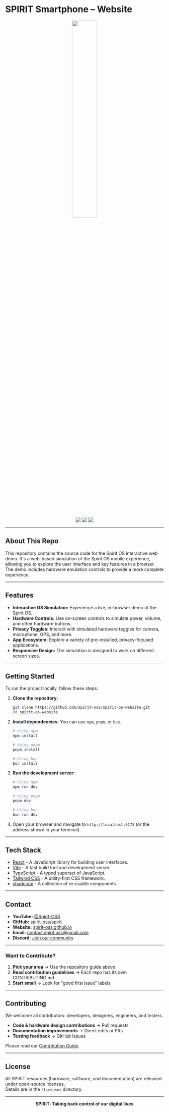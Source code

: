 # SPIRIT Smartphone – Website

<p align="center">
    <img src="https://github.com/user-attachments/assets/60e87523-02cf-482b-8433-5f611e48ca2d" width="40%">
</p>

<p align="center">
  <img src="https://img.shields.io/badge/Purpose-Centralized%20Assets-blue">
  <img src="https://img.shields.io/badge/License-Open%20Source-green">
  <img src="https://img.shields.io/badge/Type-Resources-orange">
</p>

---

## About This Repo
This repository contains the source code for the Spirit OS interactive web demo. It's a web-based simulation of the Spirit OS mobile experience, allowing you to explore the user interface and key features in a browser. The demo includes hardware emulation controls to provide a more complete experience.

---

## Features

- **Interactive OS Simulation:** Experience a live, in-browser demo of the Spirit OS.
- **Hardware Controls:** Use on-screen controls to simulate power, volume, and other hardware buttons.
- **Privacy Toggles:** Interact with simulated hardware toggles for camera, microphone, GPS, and more.
- **App Ecosystem:** Explore a variety of pre-installed, privacy-focused applications.
- **Responsive Design:** The simulation is designed to work on different screen sizes.

---

## Getting Started

To run the project locally, follow these steps:

1.  **Clone the repository:**
    ```bash
    git clone https://github.com/spirit-oss/spirit-os-website.git
    cd spirit-os-website
    ```

2.  **Install dependencies:**
    You can use `npm`, `pnpm`, or `bun`.
    ```bash
    # Using npm
    npm install

    # Using pnpm
    pnpm install

    # Using bun
    bun install
    ```

3.  **Run the development server:**
    ```bash
    # Using npm
    npm run dev

    # Using pnpm
    pnpm dev

    # Using bun
    bun run dev
    ```

4.  Open your browser and navigate to `http://localhost:5173` (or the address shown in your terminal).


---

## Tech Stack

- [React](https://react.dev/) - A JavaScript library for building user interfaces.
- [Vite](https://vitejs.dev/) - A fast build tool and development server.
- [TypeScript](https://www.typescriptlang.org/) - A typed superset of JavaScript.
- [Tailwind CSS](https://tailwindcss.com/) - A utility-first CSS framework.
- [shadcn/ui](https://ui.shadcn.com/) - A collection of re-usable components.

---

## Contact

- **YouTube:** [@Spirit-OSS](https://www.youtube.com/@Spirit-OSS)  
- **GitHub:** [spirit-oss/spirit](https://github.com/spirit-oss/spirit)  
- **Website:** [spirit-oss.github.io](https://spirit-oss.github.io)  
- **Email:** [contact.spirit.oss@gmail.com](mailto:contact.spirit.oss@gmail.com)  
- **Discord:** [Join our community](https://discord.gg/aJ36KzGZ)

---

### Want to Contribute?
1. **Pick your area** → Use the repository guide above
2. **Read contribution guidelines** → Each repo has its own CONTRIBUTING.md
3. **Start small** → Look for "good first issue" labels

---

## Contributing

We welcome all contributors: developers, designers, engineers, and testers.

- **Code & hardware design contributions** → Pull requests
- **Documentation improvements** → Direct edits or PRs
- **Testing feedback** → GitHub Issues

Please read our [Contribution Guide](CONTRIBUTING.md).

---

## License

All SPIRIT resources (hardware, software, and documentation) are released under open-source licenses.  
Details are in the `/licenses` directory.

---

<p align="center">
  <strong>SPIRIT: Taking back control of our digital lives</strong>
</p>

